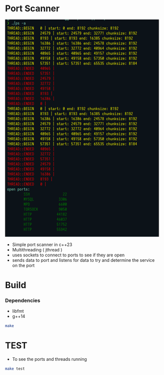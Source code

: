 # Port Scanner

![test_image](./.test.png)

- Simple port scanner in c++23
- Multithreading ( jthread )
- uses sockets to connect to ports to see if they are open
- sends data to port and listens for data to try and determine the service on the port

# Build

### Dependencies

- libfmt
- g++14

```sh
make
```

# TEST

- To see the ports and threads running

```sh
make test
```
